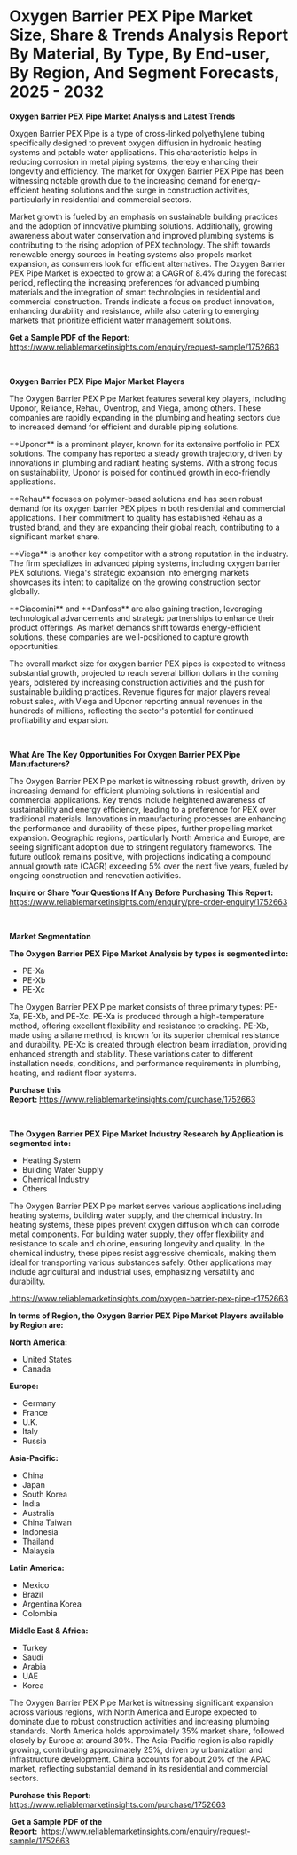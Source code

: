 <p><h1>Oxygen Barrier PEX Pipe Market Size, Share & Trends Analysis Report By Material, By Type, By End-user, By Region, And Segment Forecasts, 2025 - 2032</h1></p><p><strong>Oxygen Barrier PEX Pipe Market Analysis and Latest Trends</strong></p>
<p><p>Oxygen Barrier PEX Pipe is a type of cross-linked polyethylene tubing specifically designed to prevent oxygen diffusion in hydronic heating systems and potable water applications. This characteristic helps in reducing corrosion in metal piping systems, thereby enhancing their longevity and efficiency. The market for Oxygen Barrier PEX Pipe has been witnessing notable growth due to the increasing demand for energy-efficient heating solutions and the surge in construction activities, particularly in residential and commercial sectors.</p><p>Market growth is fueled by an emphasis on sustainable building practices and the adoption of innovative plumbing solutions. Additionally, growing awareness about water conservation and improved plumbing systems is contributing to the rising adoption of PEX technology. The shift towards renewable energy sources in heating systems also propels market expansion, as consumers look for efficient alternatives. The Oxygen Barrier PEX Pipe Market is expected to grow at a CAGR of 8.4% during the forecast period, reflecting the increasing preferences for advanced plumbing materials and the integration of smart technologies in residential and commercial construction. Trends indicate a focus on product innovation, enhancing durability and resistance, while also catering to emerging markets that prioritize efficient water management solutions.</p></p>
<p><strong>Get a Sample PDF of the Report:&nbsp;</strong> <a href="https://www.reliablemarketinsights.com/enquiry/request-sample/1752663?utm_campaign=2717&utm_medium=2&utm_source=Github&utm_content=ia&utm_term=17042025&utm_id=oxygen-barrier-pex-pipe">https://www.reliablemarketinsights.com/enquiry/request-sample/1752663</a></p>
<p>&nbsp;</p>
<p><strong>Oxygen Barrier PEX Pipe Major Market Players</strong></p>
<p><p>The Oxygen Barrier PEX Pipe Market features several key players, including Uponor, Reliance, Rehau, Oventrop, and Viega, among others. These companies are rapidly expanding in the plumbing and heating sectors due to increased demand for efficient and durable piping solutions. </p><p>**Uponor** is a prominent player, known for its extensive portfolio in PEX solutions. The company has reported a steady growth trajectory, driven by innovations in plumbing and radiant heating systems. With a strong focus on sustainability, Uponor is poised for continued growth in eco-friendly applications.</p><p>**Rehau** focuses on polymer-based solutions and has seen robust demand for its oxygen barrier PEX pipes in both residential and commercial applications. Their commitment to quality has established Rehau as a trusted brand, and they are expanding their global reach, contributing to a significant market share.</p><p>**Viega** is another key competitor with a strong reputation in the industry. The firm specializes in advanced piping systems, including oxygen barrier PEX solutions. Viega's strategic expansion into emerging markets showcases its intent to capitalize on the growing construction sector globally.</p><p>**Giacomini** and **Danfoss** are also gaining traction, leveraging technological advancements and strategic partnerships to enhance their product offerings. As market demands shift towards energy-efficient solutions, these companies are well-positioned to capture growth opportunities.</p><p>The overall market size for oxygen barrier PEX pipes is expected to witness substantial growth, projected to reach several billion dollars in the coming years, bolstered by increasing construction activities and the push for sustainable building practices. Revenue figures for major players reveal robust sales, with Viega and Uponor reporting annual revenues in the hundreds of millions, reflecting the sector's potential for continued profitability and expansion.</p></p>
<p>&nbsp;</p>
<p><strong>What Are The Key Opportunities For Oxygen Barrier PEX Pipe Manufacturers?</strong></p>
<p><p>The Oxygen Barrier PEX Pipe market is witnessing robust growth, driven by increasing demand for efficient plumbing solutions in residential and commercial applications. Key trends include heightened awareness of sustainability and energy efficiency, leading to a preference for PEX over traditional materials. Innovations in manufacturing processes are enhancing the performance and durability of these pipes, further propelling market expansion. Geographic regions, particularly North America and Europe, are seeing significant adoption due to stringent regulatory frameworks. The future outlook remains positive, with projections indicating a compound annual growth rate (CAGR) exceeding 5% over the next five years, fueled by ongoing construction and renovation activities.</p></p>
<p><strong>Inquire or Share Your Questions If Any Before Purchasing This Report:</strong> <a href="https://www.reliablemarketinsights.com/enquiry/pre-order-enquiry/1752663?utm_campaign=2717&utm_medium=2&utm_source=Github&utm_content=ia&utm_term=17042025&utm_id=oxygen-barrier-pex-pipe">https://www.reliablemarketinsights.com/enquiry/pre-order-enquiry/1752663</a></p>
<p>&nbsp;</p>
<p><strong>Market Segmentation</strong></p>
<p><strong>The Oxygen Barrier PEX Pipe Market Analysis by types is segmented into:</strong></p>
<p><ul><li>PE-Xa</li><li>PE-Xb</li><li>PE-Xc</li></ul></p>
<p><p>The Oxygen Barrier PEX Pipe market consists of three primary types: PE-Xa, PE-Xb, and PE-Xc. PE-Xa is produced through a high-temperature method, offering excellent flexibility and resistance to cracking. PE-Xb, made using a silane method, is known for its superior chemical resistance and durability. PE-Xc is created through electron beam irradiation, providing enhanced strength and stability. These variations cater to different installation needs, conditions, and performance requirements in plumbing, heating, and radiant floor systems.</p></p>
<p><strong>Purchase this Report:&nbsp;</strong><a href="https://www.reliablemarketinsights.com/purchase/1752663?utm_campaign=2717&utm_medium=2&utm_source=Github&utm_content=ia&utm_term=17042025&utm_id=oxygen-barrier-pex-pipe">https://www.reliablemarketinsights.com/purchase/1752663</a></p>
<p>&nbsp;</p>
<p><strong>The Oxygen Barrier PEX Pipe Market Industry Research by Application is segmented into:</strong></p>
<p><ul><li>Heating System</li><li>Building Water Supply</li><li>Chemical Industry</li><li>Others</li></ul></p>
<p><p>The Oxygen Barrier PEX Pipe market serves various applications including heating systems, building water supply, and the chemical industry. In heating systems, these pipes prevent oxygen diffusion which can corrode metal components. For building water supply, they offer flexibility and resistance to scale and chlorine, ensuring longevity and quality. In the chemical industry, these pipes resist aggressive chemicals, making them ideal for transporting various substances safely. Other applications may include agricultural and industrial uses, emphasizing versatility and durability.</p></p>
<p><a href="https://www.reliablemarketinsights.com/oxygen-barrier-pex-pipe-r1752663?utm_campaign=2717&utm_medium=2&utm_source=Github&utm_content=ia&utm_term=17042025&utm_id=oxygen-barrier-pex-pipe">&nbsp;https://www.reliablemarketinsights.com/oxygen-barrier-pex-pipe-r1752663</a></p>
<p><strong>In terms of Region, the Oxygen Barrier PEX Pipe Market Players available by Region are:</strong></p>
<p>
    <p> <strong> North America: </strong>
        <ul>
            <li>United States</li>
            <li>Canada</li>
        </ul>
        </p> 
    <p> <strong> Europe: </strong>
        <ul>
            <li>Germany</li>
            <li>France</li>
            <li>U.K.</li>
            <li>Italy</li>
            <li>Russia</li>
        </ul>
        </p> 
    <p> <strong> Asia-Pacific: </strong>
        <ul>
            <li>China</li>
            <li>Japan</li>
            <li>South Korea</li>
            <li>India</li>
            <li>Australia</li>
            <li>China Taiwan</li>
            <li>Indonesia</li>
            <li>Thailand</li>
            <li>Malaysia</li>
        </ul>
        </p> 
    <p> <strong> Latin America: </strong>
        <ul>
            <li>Mexico</li>
            <li>Brazil</li>
            <li>Argentina Korea</li>
            <li>Colombia</li>
        </ul>
        </p> 
    <p> <strong> Middle East & Africa: </strong>
        <ul>
            <li>Turkey</li>
            <li>Saudi</li>
            <li>Arabia</li>
            <li>UAE</li>
            <li>Korea</li>
        </ul>
    </p>
    </p>
<p><p>The Oxygen Barrier PEX Pipe Market is witnessing significant expansion across various regions, with North America and Europe expected to dominate due to robust construction activities and increasing plumbing standards. North America holds approximately 35% market share, followed closely by Europe at around 30%. The Asia-Pacific region is also rapidly growing, contributing approximately 25%, driven by urbanization and infrastructure development. China accounts for about 20% of the APAC market, reflecting substantial demand in its residential and commercial sectors.</p></p>
<p><strong>Purchase this Report: </strong><a href="https://www.reliablemarketinsights.com/purchase/1752663?utm_campaign=2717&utm_medium=2&utm_source=Github&utm_content=ia&utm_term=17042025&utm_id=oxygen-barrier-pex-pipe">https://www.reliablemarketinsights.com/purchase/1752663</a></p>
<p>&nbsp;<strong>Get a Sample PDF of the Report:&nbsp;&nbsp;</strong><a href="https://www.reliablemarketinsights.com/enquiry/request-sample/1752663?utm_campaign=2717&utm_medium=2&utm_source=Github&utm_content=ia&utm_term=17042025&utm_id=oxygen-barrier-pex-pipe">https://www.reliablemarketinsights.com/enquiry/request-sample/1752663</a></p>
<p><strong></strong></p>
<p><p></p><p></p><p></p></p>